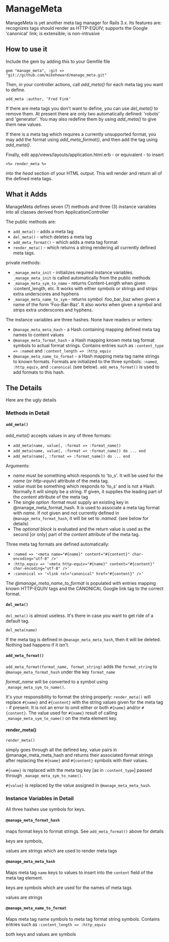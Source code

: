 ManageMeta
============

ManageMeta is yet another meta tag manager for Rails 3.x. Its features are: recognizes tags
should render as HTTP-EQUIV; supports the Google 'canonical' link; is extensible; is non-intrusive

How to use it
-----------

Include the gem by adding this to your Gemfile file

`gem "manage_meta", :git => "git://github.com/mikehoward/manage_meta.git"`

Then, in your controller actions, call *add_meta()* for each meta tag you want
to define.

`add_meta :author, 'Fred Fink'`

If there are meta tags you don't want to define, you can use *del_meta()* to remove them.
At present there are only two automatically defined: 'robots' and 'generator'. You may
also redefine them by using *add_meta()* to give them new values.

If there is a meta tag which requires a currently unsupported format, you may add the
format using *add_meta_format()*, and then add the tag using *add_meta()*.

Finally, edit app/views/layouts/application.html.erb - or equivalent - to insert

`<%= render_meta %>`

into the _head_ section of your HTML output. This will render and return all of the
defined meta tags.

What it Adds
------------

ManageMeta defines seven (7) methods and three (3) instance variables into all classes
derived from ApplicationController

The public methods are:

* `add_meta()` - adds a meta tag
* `del_meta()` - which deletes a meta tag
* `add_meta_format()` - which adds a meta tag format
* `render_meta()` - which returns a string rendering all currently defined meta tags.

private methods:

* `_manage_meta_init` - initializes required instance variables. `_manage_meta_init` is
called automatically from the public methods
* `_manage_meta_sym_to_name` - returns Content-Length when given :content_length, etc.
It works with either symbols or strings and strips extra underscores and hyphens
* `_manage_meta_name_to_sym` - returns symbol :foo_bar_baz when given a name of the form 'Foo-Bar-Baz'.
It also works when given a symbol and strips extra underscores and hyphens.

The instance variables are three hashes. None have readers or writers:

* `@manage_meta_meta_hash` - a Hash containing mapping defined meta tag names to content values
* `@manage_meta_format_hash` - a Hash mapping known meta tag format symbols to actual format strings.
Contains entries such as `:content_type => :named` and `:content_length => :http_equiv`
* `@manage_meta_name_to_format` - a Hash mapping meta tag name strings to known formats. Formats
are initialized to the three symbols: `:named`, `:http_equiv`, and `:canonical` (see below). `add_meta_format()`
is used to add formats to this hash.

The Details
--------------

Here are the ugly details

### Methods in Detail ###

#### `add_meta()` ####

*add_meta()* accepts values in any of three formats:

* `add_meta(name, value[, :format => :format_name])`
* `add_meta(name, value[, :format => :format_name]) do ... end`
* `add_meta(name[, :format => :format_name]) do ... end`

Arguments:

* *name* must be something which responds to 'to_s'. It will be used for the *name* (or *http-equiv*)
attribute of the meta tag.
* *value* must be something which responds to 'to_s' and is not a Hash. Normally it will simply
be a string. If given, it supplies the leading part of the *content* attribute of the meta tag
* The single *option* :format must supply an existing key in @manage_meta_format_hash. It is
used to associate a meta tag format with *name*. If not given and not currently defined
in `@manage_meta_format_hash`, it will be set to *:named*. (see below for details)
* The *optional block* is evaluated and the return value is used as the second [or only] part
of the _content_ attribute of the meta tag.

Three meta tag formats are defined automatically:

* `:named => '<meta name="#{name}" content="#{content}" char-encoding="utf-8" />'`
* `:http_equiv => '<meta http-equiv="#{name}" content="#{content}" char-encoding="utf-8" />'`
* `:canonical => '<link rel="canonical" href="#{content}" />'`

The _@manage_meta_name_to_format_ is populated with entries mapping known HTTP-EQUIV tags
and the CANONICAL Google link tag to the correct format.

#### `del_meta()` ####

`del_meta()` is almost useless. It's there in case you want to get ride of a default tag.

`del_meta(name)`

If the meta tag is defined in `@manage_meta_meta_hash`, then it will be deleted.
Nothing bad happens if it isn't.

#### `add_meta_format()` ####

`add_meta_format(format_name, format_string)` adds the `format_string` to
`@manage_meta_format_hash` under the key `format_name`

*format_name* will be converted to a symbol using `_manage_meta_sym_to_name()`.

It's your responsibility to format the string properly:
`render_meta()` will replace `#{name}` and `#{content}` with the string values given for the meta
tag - if present. It is not an error to omit either or both `#{name}` and/or `#{content}`.
The value used for `#{name}` result of calling `_manage_meta_sym_to_name()` on the meta element key.

#### render_meta() ####

`render_meta()`

simply goes through all the defined key, value pairs in @manage_meta_meta_hash and
returns their associated format strings after replacing the `#{name}` and `#{content}`
symbols with their values.

`#{name}` is replaced with the meta tag key [as in `:content_type`] passed through
`_manage_meta_sym_to_name()`.

`#{value}` is replaced by the value assigned in `@manage_meta_meta_hash`.

### Instance Variables in Detail ###

All three hashes use symbols for keys. 

#### `@manage_meta_format_hash` ####

maps format keys to format strings. See `add_meta_format()` above for details

keys are symbols,

values are strings which are used to render meta tags

####  `@manage_meta_meta_hash` ####

Maps meta tag `name` keys to values to insert into the `content` field of the meta tag
element.

keys are symbols which are used for the names of meta tags

values are strings

#### `@manage_meta_name_to_format` ####

Maps meta tag name symbols to meta tag format string symbols. Contains entries
such as `:content_length => :http_equiv`

both keys and values are symbols
